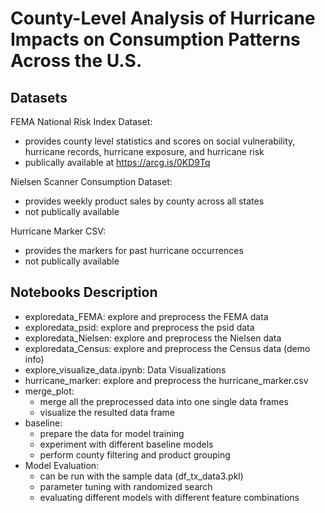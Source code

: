 # County-Level Analysis of Hurricane Impacts on Consumption Patterns Across the U.S.

## Datasets
FEMA National Risk Index Dataset:
* provides county level statistics and scores on social vulnerability, hurricane records, hurricane exposure, and hurricane risk
* publically available at https://arcg.is/0KD9Tq

Nielsen Scanner Consumption Dataset:
* provides weekly product sales by county across all states
* not publically available

Hurricane Marker CSV:
* provides the markers for past hurricane occurrences
* not publically available

## Notebooks Description
* exploredata_FEMA: explore and preprocess the FEMA data
* exploredata_psid: explore and preprocess the psid data
* exploredata_Nielsen: explore and preprocess the Nielsen data
* exploredata_Census: explore and preprocess the Census data (demo info)
* explore_visualize_data.ipynb: Data Visualizations
* hurricane_marker: explore and preprocess the hurricane_marker.csv
* merge_plot: 
	* merge all the preprocessed data into one single data frames
	* visualize the resulted data frame
* baseline:
	* prepare the data for model training
	* experiment with different baseline models
	* perform county filtering and product grouping
* Model Evaluation: 
	* can be run with the sample data (df_tx_data3.pkl)
	* parameter tuning with randomized search
	* evaluating different models with different feature combinations
